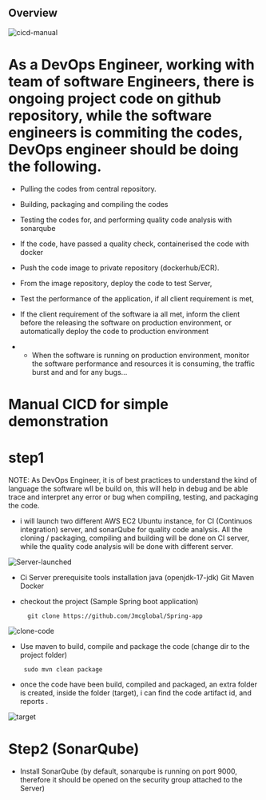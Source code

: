
## Overview

![cicd-manual](https://user-images.githubusercontent.com/101070055/233744290-47f0460f-c264-42af-b3a8-1961a9a8a1a8.png)

# As a DevOps Engineer, working with team of software Engineers, there is ongoing project code on github repository, while the software engineers is commiting the codes, DevOps engineer should be doing the following.

- Pulling the codes from central repository.
    
- Building, packaging and compiling the codes
- Testing the codes for, and performing quality code analysis with sonarqube
- If the code, have passed a quality check, containerised the code with docker 
- Push the code image to private repository (dockerhub/ECR).
- From the image repository, deploy the code to test Server,
- Test the performance of the application, if all client requirement is met,
- If the client requirement of the software ia all met, inform the client before the releasing the software on production environment, or automatically deploy the code to production environment

 -   - When the software is running on production environment, monitor the software performance and resources it is consuming, the traffic burst and and for any bugs...

# Manual CICD for simple demonstration

# step1

NOTE: As DevOps Engineer, it is of best practices to understand the kind of language the software wll be build on, this will help in debug and be able  trace and interpret any error or bug when compiling, testing, and packaging the code.

- i will launch two different AWS EC2 Ubuntu instance, for CI (Continuos integration) server, and sonarQube for quality code analysis. All the cloning / packaging, compiling and building will be done on CI server, while the quality code analysis will be done with different server.

![Server-launched](https://user-images.githubusercontent.com/101070055/233749585-cfe50ae3-5dce-4745-85ee-e6dd30073bcc.png)

- Ci Server prerequisite tools installation
        java (openjdk-17-jdk)
        Git
        Maven
        Docker

- checkout the project (Sample Spring boot application)

        git clone https://github.com/Jmcglobal/Spring-app
        
![clone-code](https://user-images.githubusercontent.com/101070055/233749993-6440344f-5871-4d00-8c3b-43d121c5f41b.png)

- Use maven to build, compile and package the code (change dir to the project folder)

       sudo mvn clean package
       
- once the code have been build, compiled and packaged, an extra folder is created, inside the folder (target), i can find the code artifact id, and reports . 

![target](https://user-images.githubusercontent.com/101070055/233750868-7f39f48e-ca14-428c-ac99-ca308562406a.png)

# Step2 (SonarQube)

- Install SonarQube (by default, sonarqube is running on port 9000, therefore it should be opened on the security group attached to the Server)



